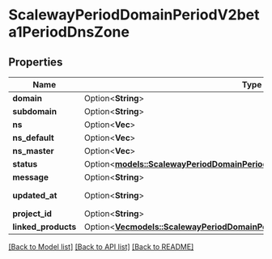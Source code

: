 # ScalewayPeriodDomainPeriodV2beta1PeriodDnsZone

## Properties

Name | Type | Description | Notes
------------ | ------------- | ------------- | -------------
**domain** | Option<**String**> |  | [optional]
**subdomain** | Option<**String**> |  | [optional]
**ns** | Option<**Vec<String>**> |  | [optional]
**ns_default** | Option<**Vec<String>**> |  | [optional]
**ns_master** | Option<**Vec<String>**> |  | [optional]
**status** | Option<[**models::ScalewayPeriodDomainPeriodV2beta1PeriodDnsZonePeriodStatus**](scaleway.domain.v2beta1.DNSZone.Status.md)> |  | [optional]
**message** | Option<**String**> |  | [optional]
**updated_at** | Option<**String**> | (RFC 3339 format) | [optional]
**project_id** | Option<**String**> |  | [optional]
**linked_products** | Option<[**Vec<models::ScalewayPeriodDomainPeriodV2beta1PeriodLinkedProduct>**](scaleway.domain.v2beta1.LinkedProduct.md)> |  | [optional]

[[Back to Model list]](../README.md#documentation-for-models) [[Back to API list]](../README.md#documentation-for-api-endpoints) [[Back to README]](../README.md)



